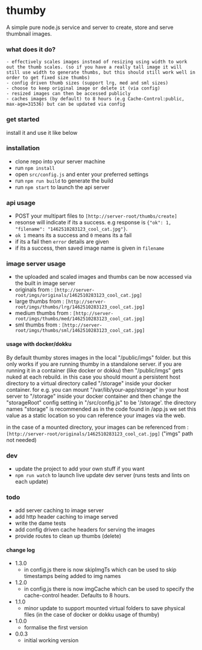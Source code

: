 # thumby
A simple pure node.js service and server to create, store and serve thumbnail images.


### what does it do?
```
- effectively scales images instead of resizing using width to work out the thumb scales. (so if you have a really tall image it will still use width to generate thumbs, but this should still work well in order to get fixed size thumbs)
- config driven thumb sizes (support lrg, med and sml sizes)
- choose to keep original image or delete it (via config)
- resized images can then be accessed publicly
- caches images (by default) to 8 hours (e.g Cache-Control:public, max-age=31536) but can be updated via config
```

### get started
install it and use it like below

### installation
- clone repo into your server machine
- run `npm install`
- open `src/config.js` and enter your preferred settings
- run `npm run build` to generate the build
- run `npm start` to launch the api server

### api usage
- POST your multipart files to `[http://server-root/thumbs/create]`
- resonse will indicate if its a success. e.g response is `{"ok": 1, "filename": "1462510283123_cool_cat.jpg"}`.
- `ok 1` means its a success and `0` means its a fail
- if its a fail then `error` details are given
- if its a success, then saved image name is given in `filename`

### image server usage
- the uploaded and scaled images and thumbs can be now accessed via the built in image server
- originals from : `[http://server-root/imgs/originals/1462510283123_cool_cat.jpg]`
- large thumbs from : `[http://server-root/imgs/thumbs/lrg/1462510283123_cool_cat.jpg]`
- medium thumbs from : `[http://server-root/imgs/thumbs/med/1462510283123_cool_cat.jpg]`
- sml thumbs from : `[http://server-root/imgs/thumbs/sml/1462510283123_cool_cat.jpg]`

#### usage with docker/dokku
By default thumby stores images in the local "/public/imgs" folder. but this only works if you are running thumby in a standalone server. if you are running it in a container (like docker or dokku) then "/public/imgs" gets nuked at each rebuild. in this case you should mount a persistent host directory to a virtual directory called "/storage" inside your docker container. for e.g. you can mount "/var/lib/your-app/storage" in your host server to "/storage" inside your docker container and then change the "storageRoot" config setting in "/src/config.js" to be '/storage'. the directory names "storage" is recommended as in the code found in /app.js we set this value as a static location so you can reference your images via the web.

in the case of a mounted directory, your images can be referenced from : `[http://server-root/originals/1462510283123_cool_cat.jpg]` ("imgs" path not needed)


### dev
- update the project to add your own stuff if you want
- `npm run watch` to launch live update dev server (runs tests and lints on each update)

### todo
- add server caching to image server
- add http header caching to image served
- write the dame tests
- add config driven cache headers for serving the images
- provide routes to clean up thumbs (delete)

#### change log
- 1.3.0
  - in config.js there is now skipImgTs which can be used to skip timestamps being added to img names
- 1.2.0
  - in config.js there is now imgCache which can be used to specify the cache-control header. Defaults to 8 hours.
- 1.1.0
  - minor update to support mounted virtual folders to save physical files (in the case of docker or dokku usage of thumby)
- 1.0.0
  - formalise the first version
- 0.0.3
  - initial working version
